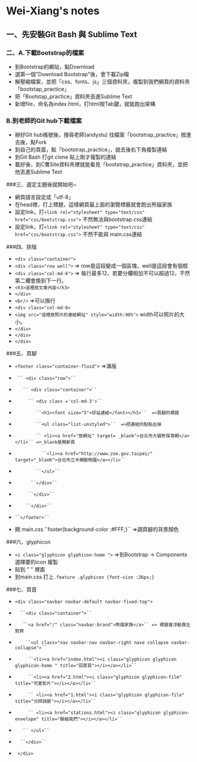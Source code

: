 #  Wei-Xiang's notes
## 一、先安裝Git Bash 與 Sublime Text
### 二、A.下載Bootstrap的檔案
- 到Bootstrap的網站，點Download
- 選第一個"Download Bootstrap"後，會下載Zip檔
- 解壓縮檔案，並把「css、fonts、js」三個資料夾，複製到我們網頁的資料夾「bootstap_practice」
- 把「Bootstap_practice」資料夾丟進Sublime Text
- 新增file，命名為index.html，打html按Tab鍵，就能跑出架構

### B.到老師的Git hub下載檔案
- 辦好Git hub帳號後，搜尋老師(andystu) 找檔案「bootstrap_practice」按進去後，點Fork
- 到自己的頁面，點「bootstrap_practice」，就去後右下角複製連結
- 到Git Bash 打git clone 貼上剛才複製的連結
- 載好後，到C曹Site資料夾裡就能看見「bootstrap_practice」資料夾，並把他丟進Sublime Text

###三、選定主題後就開始吧~
- 網頁語言設定成「utf-8」
- 在head裡，打上標題<title>熊貓家族</title>，這樣網頁最上面的瀏覽標籤就會跑出熊貓家族
- 設定link，打``<link rel="stylesheet" type="text/css" href="css/bootstrap.css">`` 不然無法與bootstrap.css連結
- 設定link，打``<link rel="stylesheet" type="text/css" href="css/bootstrap.css">`` 不然不能與 main.css連結

###四、排版
- ``<div class="container">``
- ``<div class="row well">`` => row是這段變成一個區塊，well是這段會有個框
- ``<div class="col-md-6">`` => 每行最多12，若要分欄相加不可以超過12，不然第二欄會換到下一行。
- ``<h3>這裡放文章內容</h3>``
- ``</div>``
- ``<br/>`` =>可以換行
- ``<div class="col-md-6>``
- ``<img src="這裡放照片的連結網址" style="width:90%">`` width可以照片的大小。
- ``</div>``
- ``</div>``
- ``</div>``

###五、頁腳
-  ``<footer class="container-fluid">``  =>滿版
-      `` <div class="row">``
-        `` <div class="container">``
-          `` <div class ='col-md-3'>``
-             ``<h1><font size="5">好站連結</font></h1>``  =>頁腳的標題
-             ``<ul class="list-unstyled">``  =>把連結的點點去掉
-             `` <li><a href="放網址" target= _blank">台北市大貓熊保育網</a></li>`` =>_blank是開新頁
-               ``<li><a href="http://www.zoo.gov.taipei/" target="_blanK">台北市立木柵動物園</a></li>``
-             ``</ul>``
-           ``</div>``
-          ``</div>``
-         ``</div>``
-     ``</footer>``
- 開 main.css ‵`footer{background-color :#FFF;}`` =>調頁腳的背景顏色

###六、glyphicon
- ``<i class="glyphicon glyphicon-home ">`` =>到Bootstrap -> Components 選擇要的icon 複製
- 貼到  "    " 裡面
- 到main.css 打上``.feature .glyphicon {font-size :26px;}``

###七、頁首
- ``<div class="navbar navbar-default navbar-fixed-top">`` 
-       ``<div class="container">``
-        ``<a href="/" class="navbar-brand">熊貓家族</a>`` => 標題會浮動靠左對齊
-         ``<ul class="nav navbar-nav navbar-right nave collapse navbar-collapse">``
-          ``<li><a href="index.html"><i class="glyphicon glyphicon glyphicon-home " title="回首頁"></i></a></li>``
-          ``<li><a href="2.html"><i class="glyphicon glyphicon-film" title="可愛影片"></i></a></li>``
-          `` <li><a href="1.html"><i class="glyphicon glyphicon-file" title="分辨訣竅"></i></a></li>``
-          `` <li><a href="stations.html"><i class="glyphicon glyphicon-envelope" title="聯絡我們"></i></a></li>``
-        `` </ul>``
-       ``</div>``
-    `` </div>``








